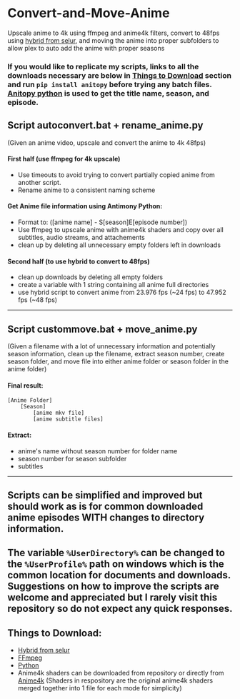 # Convert-and-Move-Anime
Upscale anime to 4k using ffmpeg and anime4k filters, convert to 48fps using [hybrid from selur](https://www.selur.de/downloads), and moving the anime into proper subfolders to allow plex to auto add the anime with proper seasons

### If you would like to replicate my scripts, links to all the downloads necessary are below in [Things to Download](https://github.com/ryandash/Convert-and-Move-Anime?tab=readme-ov-file#things-to-download) section and run `pip install anitopy` before trying any batch files. [Anitopy python](https://github.com/igorcmoura/anitopy) is used to get the title name, season, and episode.

## Script autoconvert.bat + rename_anime.py
(Given an anime video, upscale and convert the anime to 4k 48fps)
#### First half (use ffmpeg for 4k upscale)
- Use timeouts to avoid trying to convert partially copied anime from another script.
- Rename anime to a consistent naming scheme
#### Get Anime file information using Antimony Python:
- Format to: ([anime name] - S[season]E[episode number])
- Use ffmpeg to upscale anime with anime4k shaders and copy over all subtitles, audio streams, and attachements
- clean up by deleting all unnecessary empty folders left in downloads
#### Second half (to use hybrid to convert to 48fps)
- clean up downloads by deleting all empty folders
- create a variable with 1 string containing all anime full directories
- use hybrid script to convert anime from 23.976 fps (~24 fps) to 47.952 fps (~48 fps)
-----------------------------------------------

## Script custommove.bat + move_anime.py
(Given a filename with a lot of unnecessary information and potentially season information, clean up the filename, extract season number, create season folder, and move file into either anime folder or season folder in the anime folder)
#### Final result:
    [Anime Folder]
	    [Season]
	        [anime mkv file]
		    [anime subtitle files]
#### Extract:
  - anime's name without season number for folder name
  - season number for season subfolder
  - subtitles
-----------------------------------------------
  
## Scripts can be simplified and improved but should work as is for common downloaded anime episodes **WITH** changes to directory information.
The variable `%UserDirectory%` can be changed to the `%UserProfile%` path on windows which is the common location for documents and downloads.
Suggestions on how to improve the scripts are welcome and appreciated but I rarely visit this repository so do not expect any quick responses.
-----------------------------------------------

## Things to Download:
  - [Hybrid from selur](https://www.selur.de/downloads)
  - [FFmpeg](https://ffmpeg.org/download.html)
  - [Python](https://www.python.org/downloads/)
  - Anime4k shaders can be downloaded from repository or directly from [Anime4k](https://github.com/bloc97/Anime4K) (Shaders in respository are the original anime4k shaders merged together into 1 file for each mode for simplicity)
